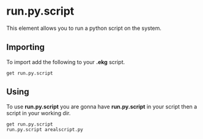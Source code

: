 # run.py.script
This element allows you to run a python script on the system.

## Importing
To import add the following to your **.ekg** script.

```ekg
get run.py.script
```

## Using
To use **run.py.script** you are gonna have **run.py.script** in your script then a script in your working dir.

```ekg
get run.py.script
run.py.script arealscript.py
```